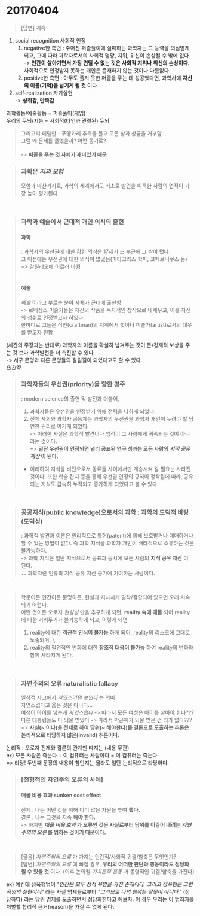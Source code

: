 20170404
===

> [답변] 계속

1. social recognition 사회적 인정  
	1. negative한 측면 : 주어진 퍼즐풀이에 실패하는 과학자는 그 능력을 의심받게 되고, 그에 따라 과학자로서의 사회적 명망, 지위, 위신이 손상될 수 밖에 없다.  
	-> **인간이 살아가면서 가장 견딜 수 없는 것은 사회적 지위나 위신의 손상이다.** 사회적으로 인정받지 못하는 개인은 존재하지 않는 것이나 다름없다.  
	2. positive한 측면 : 아무도 풀지 못한 퍼즐을 푸는 데 성공했다면, 과학사에 **자신의 이름(기억)을 남기게 될 것** 이다.  
2. self-realization 자기실현  
	-> **성취감, 만족감**

과학활동/예술활동 = 퍼즐풀이(게임)  
우리의 두뇌/지능 = 사회적(타인과 관련된) 두뇌

> 그리고리 페렐만 - 푸엥카레 추측을 풀고 모든 상과 상금을 거부함  
> 그럼 왜 문제를 풀었을까? 어떤 동기로?  
> <br>
> -> **퍼즐을 푸는 것 자체가 재미있기 때문**

> ### 과학은 *지의 모험*  
> 모험과 마찬가지로, 과학의 세계에서도 최초로 발견을 이룩한 사람의 업적이 가장 높이 평가된다.

<br>

> ### 과학과 예술에서 근대적 개인 의식의 출현  
> #### 과학  
> : 과학자의 우선권에 대한 강한 의식은 17세기 초 부근에 그 싹이 텄다.  
> 그 이전에는 우선권에 대한 의식이 없었음(피타고라스 학파, 코페르니쿠스 등)  
> => 갈릴레오에 이르러 바뀜  
> <br>
> #### 예술  
> *예술* 이라고 부르는 분야 자체가 근대에 출현함  
> -> 르네상스 미술가들은 자신의 작품을 독자적인 창작으로 내세우고, 이를 자신의 성취로 인정받고자 하였다.  
> 한마디로 그들은 직인(craftman)의 지위에서 벗어나 미술가(artist)로서의 대우를 받고자 원함  

(세간의 주장과는 반대로) 과학자의 이름을 확실히 남겨주는 것이 돈/경제적 보상을 주는 것 보다 과학발전을 더 촉진할 수 있다.  
-> 서구 문명과 다른 문명들의 갈림길이 되었다고도 할 수 있다.  
*인간적*

> ### 과학자들의 우선권(priority)을 향한 경주  
> : modern science의 출현 및 발전과 더불어,  
> 1. 과학자들은 우선권을 인정받기 위해 전력을 다하게 되었다.  
> 2. 전체 사회와 과학자 공동체는 과학자의 우선권을 과학자 개인이 누려야 할 당연한 권리로 여기게 되었다.  
> -> 이러한 사실은 과학적 발견이나 업적이 그 사람에게 귀속되는 것이 아니라는 것이다.  
> => **일단 우선권이 인정되면 널리 공표된 연구 성과는 모든 사람의 _지적 공유 재산_ 이 된다.**  
> + 이리하여 지식을 비전으로서 동료들 사이에서만 계승시켜 갈 필요는 사라진 것이다. 또한 학술 잡지 등을 통해 우선권 인정의 규칙이 정착됨에 따라, 공유되는 지식도 급속히 누적되고 증가하게 되었다고 볼 수 있다.  

<br>

> ### 공공지식(public knowledge)으로서의 과학 : 과학의 도덕적 바탕(도덕성)  
> : 과학적 발견과 이론은 원리적으로 특허(patent)에 의해 보호받거나 매매하거나 할 수 있는 방법이 없다. 즉 과학 지식을 과학자 개인이 배타적으로 소유하는 것은 불가능하다.  
> -> 과학 지식은 일반 지식으로서 공표과 동시에 모든 사람의 **지적 공유 재산** 이 된다.  
> ∴ 과학자란 인류의 지적 공유 자산 증가에 기여하는 사람이다.  

<br>

> 학문이든 인간이든 문명이든, 현실과 지나치게 밀착/결합되어 있으면 오래 지속되기 어렵다.  
> 어떤 것이든 오로지 *현실성* 만을 추구하게 되면, **reality 속에 매몰** 되어 reality에 대한 거리두기가 불가능하게 되고, 이렇게 되면  
> 1. reality에 대한 **객관적 인식이 불가능** 하게 되어, reality의 리스크에 그대로 노출되거나,  
> 2. reality의 필연적인 변화에 대한 **창조적 대응이 불가능** 하여 reality의 변화와 함께 사라지게 된다.  

<br>

> ### 자연주의의 오류 naturalistic fallacy  
> 일상적 사고에서 *자연스러워 보인다* 는 의미  
> 자연스럽다고 옳은 것은 아니다...  
> 여성이 아이를 낳는게 *자연스럽다* -> 따라서 모든 여성은 아이를 낳아야 한다???  
> 다른 대통령들도 다 뇌물 받았다 -> 따라서 박근혜가 뇌물 받은 건 죄가 없다???  
> => **사실(~ 이다)을 전제로 하여 당위(~ 해야한다)를 결론으로 도출하는 추론은 논리적으로 타당하지 않은(invalid) 추론이다.**  

논리적 : 오로지 전제와 결론의 관계만 따지는 (내용 무관)  
ex) 모든 사람은 죽는다 + 이 컴퓨터는 사람이다 = 이 컴퓨터는 죽는다  
=> 타당! 두번째 문장의 내용이 참인지는 몰라도 일단 논리적으로 타당하다.  

> ### [전형적인 자연주의 오류의 사례]  
> #### 매몰 비용 효과 sunken cost effect  
> 전제 : 나는 어떤 것을 위해 이미 많은 자원을 투여 **했다.**  
> 결론 : 나는 그것을 지속 **해야 한다.**  
> -> 하지만 __*매몰 비용 효과* 가 오류인 것은 사실로부터 당위를 이끌어 내려는 *자연주의의 오류* 를 범하는 것이기 때문이다.__  

<br>

> [물음] *자연주의의 오류* 가 가지는 인간적/사회적 귀결/함축은 무엇인가?  
> [답변] *자연주의의 오류* 에 빠질 경우, **우리의 어떠한 판단과 행동이라도 정당화 될 수 있을 것** 이다. (이후 논의될 *가치론적 혼동* 과 동형적인 귀결/함축을 가진다)

ex) 예컨대 성폭행범이 *"인간은 모두 성적 욕망을 가진 존재이다. 그리고 성폭행은 그런 욕망의 실현이다"* 라는 사실 명제들로부터 *"그러므로 나의 행위는 잘못이 아니다."* (정당하다) 라는 당위 명제를 도출하면서 정당화한다고 해보자. 이 경우 우리는 이 범죄자를 처벌할 합리적 근거(reason)을 가질 수 없게 된다.  
